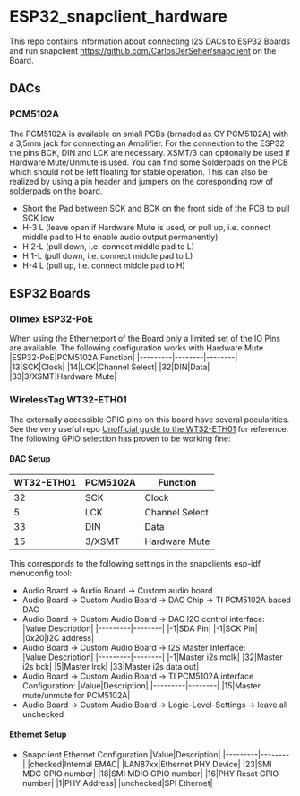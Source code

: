 # ESP32_snapclient_hardware

This repo contains Information about connecting I2S DACs to ESP32 Boards and run snapclient https://github.com/CarlosDerSeher/snapclient on the Board.

## DACs
### PCM5102A
The PCM5102A is available on small PCBs (brnaded as GY PCM5102A) with a 3,5mm jack for connecting an Amplifier.
For the connection to the ESP32 the pins BCK, DIN and LCK are necessary. XSMT/3 can optionally be used if Hardware Mute/Unmute is used.
You can find some Solderpads on the PCB which should not be left floating for stable operation. This can also be realized by using a pin header and jumpers on the coresponding row of solderpads on the board.

- Short the Pad between SCK and BCK on the front side of the PCB to pull SCK low
- H-3 L (leave open if Hardware Mute is used, or pull up, i.e. connect middle pad to H to enable audio output permanently)
- H 2-L (pull down, i.e. connect middle pad to L)
- H 1-L (pull down, i.e. connect middle pad to L)
- H-4 L (pull up, i.e. connect middle pad to H)


## ESP32 Boards
### Olimex ESP32-PoE
When using the Ethernetport of the Board only a limited set of the IO Pins are available. The following configuration works with Hardware Mute
|ESP32-PoE|PCM5102A|Function|
|---------|--------|--------|
|13|SCK|Clock|
|14|LCK|Channel Select|
|32|DIN|Data|
|33|3/XSMT|Hardware Mute|


### WirelessTag WT32-ETH01
The externally accessible GPIO pins on this board have several pecularities. See the very useful repo [Unofficial guide to the WT32-ETH01](https://github.com/egnor/wt32-eth01) for reference. The following GPIO selection has proven to be working fine:

#### DAC Setup

|WT32-ETH01|PCM5102A|Function|
|---------|--------|--------|
|32|SCK|Clock|
|5|LCK|Channel Select|
|33|DIN|Data|
|15|3/XSMT|Hardware Mute|

This corresponds to the following settings in the snapclients esp-idf menuconfig tool:

* Audio Board -> Audio Board -> Custom audio board
* Audio Board -> Custom Audio Board -> DAC Chip -> TI PCM5102A based DAC
* Audio Board -> Custom Audio Board -> DAC I2C control interface:
    |Value|Description|
    |---------|--------|
    |-1|SDA Pin|
    |-1|SCK Pin|
    |0x20|I2C address|
* Audio Board -> Custom Audio Board -> I2S Master Interface:
    |Value|Description|
    |---------|--------|
    |-1|Master i2s mclk|
    |32|Master i2s bck|
    |5|Master lrck|
    |33|Master i2s data out|
* Audio Board -> Custom Audio Board -> TI PCM5102A interface Configuration:
    |Value|Description|
    |---------|--------|
    |15|Master mute/unmute for PCM5102A|
* Audio Board -> Custom Audio Board -> Logic-Level-Settings -> leave all unchecked

#### Ethernet Setup

* Snapclient Ethernet Configuration
    |Value|Description|
    |---------|--------|
    |checked|Internal EMAC|
    |LAN87xx|Ethernet PHY Device|
    |23|SMI MDC GPIO number|
    |18|SMI MDIO GPIO number|
    |16|PHY Reset GPIO number|
    |1|PHY Address|
    |unchecked|SPI Ethernet|

